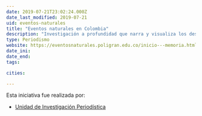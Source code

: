 ```yaml
---
date: 2019-07-21T23:02:24.000Z
date_last_modified: 2019-07-21
uid: eventos-naturales
title: "Eventos naturales en Colombia"
description: "Investigación a profundidad que narra y visualiza los desastres naturales que han ocurrido en Colombia en los últimos 38 años."
type: Periodismo
website: https://eventosnaturales.poligran.edu.co/inicio---memoria.html
date_ini: 
date_end: 
tags:

cities: 

---
```


Esta iniciativa fue realizada por:

- [Unidad de Investigación Periodística](/i/unidad-investigacion-periodistica.html)
